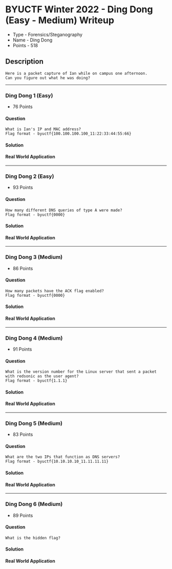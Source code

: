 # BYUCTF Winter 2022 - Ding Dong (Easy - Medium) Writeup
* Type - Forensics/Steganography
* Name - Ding Dong
* Points - 518

## Description
```
Here is a packet capture of Ian while on campus one afternoon. 
Can you figure out what he was doing?
```

---

### Ding Dong 1 (Easy)
* 76 Points

#### Question
```
What is Ian's IP and MAC address?
Flag format - byuctf{100.100.100.100_11:22:33:44:55:66}
```

#### Solution

#### Real World Application

---

### Ding Dong 2 (Easy)
* 93 Points

#### Question
```
How many different DNS queries of type A were made?
Flag format - byuctf{0000}
```

#### Solution

#### Real World Application

---

### Ding Dong 3 (Medium)
* 86 Points

#### Question
```
How many packets have the ACK flag enabled?
Flag format - byuctf{0000}
```

#### Solution

#### Real World Application

---

### Ding Dong 4 (Medium)
* 91 Points

#### Question
```
What is the version number for the Linux server that sent a packet with redsonic as the user agent?
Flag format - byuctf{1.1.1}
```

#### Solution

#### Real World Application

---

### Ding Dong 5 (Medium)
* 83 Points

#### Question
```
What are the two IPs that function as DNS servers?
Flag format - byuctf{10.10.10.10_11.11.11.11}
```

#### Solution

#### Real World Application

---

### Ding Dong 6 (Medium)
* 89 Points

#### Question
```
What is the hidden flag?
```

#### Solution

#### Real World Application
